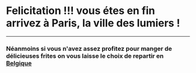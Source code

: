 #  Felicitation !!!  vous étes en fin arrivez à Paris, la ville des lumiers ! 
***
### Néanmoins si vous n'avez assez profitez pour manger de délicieuses frites on vous laisse le choix de repartir en [Belgique](https://github.com/ZERMANESARA/MyLabyrinth/blob/main/Belgique.md)   
